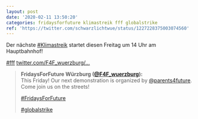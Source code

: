 ```yaml
---
layout: post
date: '2020-02-11 13:50:20'
categories: fridaysforfuture klimastreik fff globalstrike
ref: 'https://twitter.com/schwarzlichtwue/status/1227228375003074560'
---
```

Der nächste [#Klimastreik](/t/klimastreik) startet diesen Freitag um 14 Uhr am Hauptbahnhof!

[#fff](/t/fff) [twitter.com/F4F_wuerzburg/…](https://twitter.com/F4F_wuerzburg/status/1227223194731532289)
> <b>FridaysForFuture Würzburg ([@F4F_wuerzburg](https://twitter.com/F4F_wuerzburg)):</b>  
>This Friday! Our next demonstration is organized by [@parents4future](https://twitter.com/parents4future). Come join us on the streets!  
>  
>  
>  
>[#FridaysForFuture](/t/fridaysforfuture)   
>  
>[#globalstrike](/t/globalstrike)   

